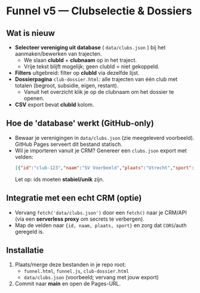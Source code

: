 # Funnel v5 — Clubselectie & Dossiers

## Wat is nieuw
- **Selecteer vereniging uit database** ( `data/clubs.json` ) bij het aanmaken/bewerken van trajecten.
  - We slaan **clubId** + **clubnaam** op in het traject.
  - Vrije tekst blijft mogelijk; geen clubId = niet gekoppeld.
- **Filters** uitgebreid: filter op **clubId** via dezelfde lijst.
- **Dossierpagina** `club-dossier.html`: alle trajecten van één club met totalen (begroot, subsidie, eigen, restant).
  - Vanuit het overzicht klik je op de clubnaam om het dossier te openen.
- **CSV** export bevat **clubId** kolom.

## Hoe de 'database' werkt (GitHub-only)
- Bewaar je verenigingen in `data/clubs.json` (zie meegeleverd voorbeeld). GitHub Pages serveert dit bestand statisch.
- Wil je importeren vanuit je CRM? Genereer een `clubs.json` export met velden:
  ```json
  [{"id":"club-123","naam":"SV Voorbeeld","plaats":"Utrecht","sport":"Voetbal"}, ...]
  ```
  Let op: ids moeten **stabiel/unik** zijn.

## Integratie met een echt CRM (optie)
- Vervang `fetch('data/clubs.json')` door een `fetch()` naar je CRM/API (via een **serverless proxy** om secrets te verbergen).
- Map de velden naar `{id, naam, plaats, sport}` en zorg dat `CORS`/auth geregeld is.

## Installatie
1. Plaats/merge deze bestanden in je repo root:
   - `funnel.html`, `funnel.js`, `club-dossier.html`
   - `data/clubs.json` (voorbeeld; vervang met jouw export)
2. Commit naar **main** en open de Pages-URL.
